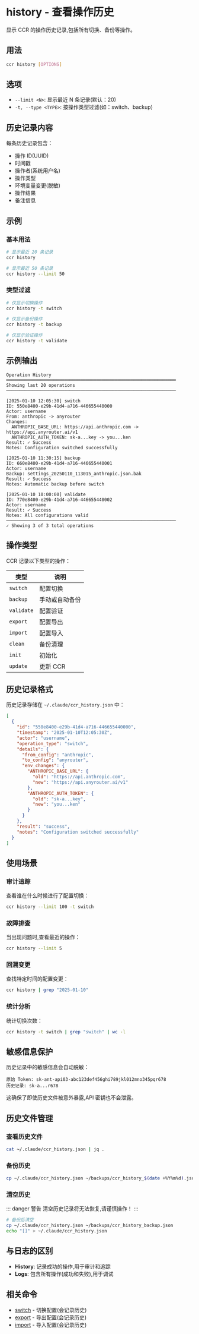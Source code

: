 # history - 查看操作历史

显示 CCR 的操作历史记录,包括所有切换、备份等操作。

## 用法

```bash
ccr history [OPTIONS]
```

## 选项

- `--limit <N>`: 显示最近 N 条记录(默认：20)
- `-t, --type <TYPE>`: 按操作类型过滤(如：switch、backup)

## 历史记录内容

每条历史记录包含：
- 操作 ID(UUID)
- 时间戳
- 操作者(系统用户名)
- 操作类型
- 环境变量变更(脱敏)
- 操作结果
- 备注信息

## 示例

### 基本用法

```bash
# 显示最近 20 条记录
ccr history

# 显示最近 50 条记录
ccr history --limit 50
```

### 类型过滤

```bash
# 仅显示切换操作
ccr history -t switch

# 仅显示备份操作
ccr history -t backup

# 仅显示验证操作
ccr history -t validate
```

## 示例输出

```
Operation History
════════════════════════════════════════════════════════════════
Showing last 20 operations
────────────────────────────────────────────────────────────────

[2025-01-10 12:05:30] switch
ID: 550e8400-e29b-41d4-a716-446655440000
Actor: username
From: anthropic -> anyrouter
Changes:
  ANTHROPIC_BASE_URL: https://api.anthropic.com -> https://api.anyrouter.ai/v1
  ANTHROPIC_AUTH_TOKEN: sk-a...key -> you...ken
Result: ✓ Success
Notes: Configuration switched successfully

[2025-01-10 11:30:15] backup
ID: 660e8400-e29b-41d4-a716-446655440001
Actor: username
Backup: settings_20250110_113015_anthropic.json.bak
Result: ✓ Success
Notes: Automatic backup before switch

[2025-01-10 10:00:00] validate
ID: 770e8400-e29b-41d4-a716-446655440002
Actor: username
Result: ✓ Success
Notes: All configurations valid
────────────────────────────────────────────────────────────────
✓ Showing 3 of 3 total operations
```

## 操作类型

CCR 记录以下类型的操作：

| 类型 | 说明 |
|------|------|
| `switch` | 配置切换 |
| `backup` | 手动或自动备份 |
| `validate` | 配置验证 |
| `export` | 配置导出 |
| `import` | 配置导入 |
| `clean` | 备份清理 |
| `init` | 初始化 |
| `update` | 更新 CCR |

## 历史记录格式

历史记录存储在 `~/.claude/ccr_history.json` 中：

```json
[
  {
    "id": "550e8400-e29b-41d4-a716-446655440000",
    "timestamp": "2025-01-10T12:05:30Z",
    "actor": "username",
    "operation_type": "switch",
    "details": {
      "from_config": "anthropic",
      "to_config": "anyrouter",
      "env_changes": {
        "ANTHROPIC_BASE_URL": {
          "old": "https://api.anthropic.com",
          "new": "https://api.anyrouter.ai/v1"
        },
        "ANTHROPIC_AUTH_TOKEN": {
          "old": "sk-a...key",
          "new": "you...ken"
        }
      }
    },
    "result": "success",
    "notes": "Configuration switched successfully"
  }
]
```

## 使用场景

### 审计追踪

查看谁在什么时候进行了配置切换：

```bash
ccr history --limit 100 -t switch
```

### 故障排查

当出现问题时,查看最近的操作：

```bash
ccr history --limit 5
```

### 回溯变更

查找特定时间的配置变更：

```bash
ccr history | grep "2025-01-10"
```

### 统计分析

统计切换次数：

```bash
ccr history -t switch | grep "switch" | wc -l
```

## 敏感信息保护

历史记录中的敏感信息会自动脱敏：

```
原始 Token: sk-ant-api03-abc123def456ghi789jkl012mno345pqr678
历史记录: sk-a...r678
```

这确保了即使历史文件被意外暴露,API 密钥也不会泄露。

## 历史文件管理

### 查看历史文件

```bash
cat ~/.claude/ccr_history.json | jq .
```

### 备份历史

```bash
cp ~/.claude/ccr_history.json ~/backups/ccr_history_$(date +%Y%m%d).json
```

### 清空历史

::: danger 警告
清空历史记录将无法恢复,请谨慎操作！
:::

```bash
# 备份后清空
cp ~/.claude/ccr_history.json ~/backups/ccr_history_backup.json
echo "[]" > ~/.claude/ccr_history.json
```

## 与日志的区别

- **History**: 记录成功的操作,用于审计和追踪
- **Logs**: 包含所有操作(成功和失败),用于调试

## 相关命令

- [switch](./switch) - 切换配置(会记录历史)
- [export](./export) - 导出配置(会记录历史)
- [import](./import) - 导入配置(会记录历史)
